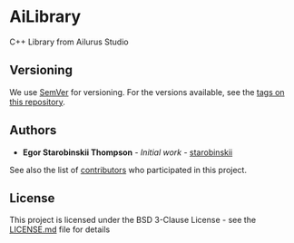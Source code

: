 # AiLibrary
C++ Library from Ailurus Studio

## Versioning

We use [SemVer](http://semver.org/) for versioning. For the versions available, see the [tags on this repository](https://github.com/starobinskii/AiLibrary/tags). 

## Authors

* **Egor Starobinskii Thompson** - *Initial work* - [starobinskii](https://github.com/starobinskii)

See also the list of [contributors](https://github.com/starobinskii/AiLibrary/contributors) who participated in this project.

## License

This project is licensed under the BSD 3-Clause License - see the [LICENSE.md](LICENSE.md) file for details

